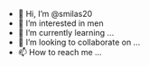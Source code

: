 - 👋 Hi, I’m @smilas20
- 👀 I’m interested in men
- 🌱 I’m currently learning ...
- 💞️ I’m looking to collaborate on ...
- 📫 How to reach me ...

<!---
smilas20/smilas20 is a ✨ special ✨ repository because its `README.md` (this file) appears on your GitHub profile.
You can click the Preview link to take a look at your changes.
--->
